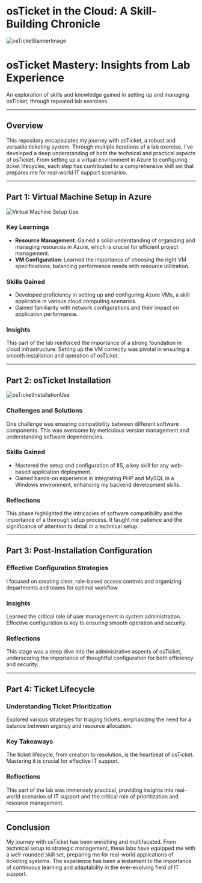 # osTicket in the Cloud: A Skill-Building Chronicle


![osTicketBannerImage](https://github.com/GrifCodes/osticket-prereqs/assets/150773923/49620454-17d2-4620-b42c-f85af665bd22)

# osTicket Mastery: Insights from Lab Experience

An exploration of skills and knowledge gained in setting up and managing osTicket, through repeated lab exercises.

---

## Overview

This repository encapsulates my journey with osTicket, a robust and versatile ticketing system. Through multiple iterations of a lab exercise, I've developed a deep understanding of both the technical and practical aspects of osTicket. From setting up a virtual environment in Azure to configuring ticket lifecycles, each step has contributed to a comprehensive skill set that prepares me for real-world IT support scenarios.

---

## Part 1: Virtual Machine Setup in Azure

![Virtual Machine Setup Use](https://github.com/GrifCodes/osticket-prereqs/assets/150773923/3dc6c390-447c-4be5-9f9d-7c7b1024ba0d)


### Key Learnings
- **Resource Management**: Gained a solid understanding of organizing and managing resources in Azure, which is crucial for efficient project management.
- **VM Configuration**: Learned the importance of choosing the right VM specifications, balancing performance needs with resource utilization.

### Skills Gained
- Developed proficiency in setting up and configuring Azure VMs, a skill applicable in various cloud computing scenarios.
- Gained familiarity with network configurations and their impact on application performance.

### Insights
This part of the lab reinforced the importance of a strong foundation in cloud infrastructure. Setting up the VM correctly was pivotal in ensuring a smooth installation and operation of osTicket.

---

## Part 2: osTicket Installation

![osTicketInstallationUse](https://github.com/GrifCodes/osticket-prereqs/assets/150773923/7f72f842-e899-49ec-a39a-d3cb58a12c88)


### Challenges and Solutions
One challenge was ensuring compatibility between different software components. This was overcome by meticulous version management and understanding software dependencies.

### Skills Gained
- Mastered the setup and configuration of IIS, a key skill for any web-based application deployment.
- Gained hands-on experience in integrating PHP and MySQL in a Windows environment, enhancing my backend development skills.

### Reflections
This phase highlighted the intricacies of software compatibility and the importance of a thorough setup process. It taught me patience and the significance of attention to detail in a technical setup.

---

## Part 3: Post-Installation Configuration

### Effective Configuration Strategies
I focused on creating clear, role-based access controls and organizing departments and teams for optimal workflow.

### Insights
Learned the critical role of user management in system administration. Effective configuration is key to ensuring smooth operation and security.

### Reflections
This stage was a deep dive into the administrative aspects of osTicket, underscoring the importance of thoughtful configuration for both efficiency and security.

---

## Part 4: Ticket Lifecycle

### Understanding Ticket Prioritization
Explored various strategies for triaging tickets, emphasizing the need for a balance between urgency and resource allocation.

### Key Takeaways
The ticket lifecycle, from creation to resolution, is the heartbeat of osTicket. Mastering it is crucial for effective IT support.

### Reflections
This part of the lab was immensely practical, providing insights into real-world scenarios of IT support and the critical role of prioritization and resource management.

---

## Conclusion

My journey with osTicket has been enriching and multifaceted. From technical setup to strategic management, these labs have equipped me with a well-rounded skill set, preparing me for real-world applications of ticketing systems. The experience has been a testament to the importance of continuous learning and adaptability in the ever-evolving field of IT support.

